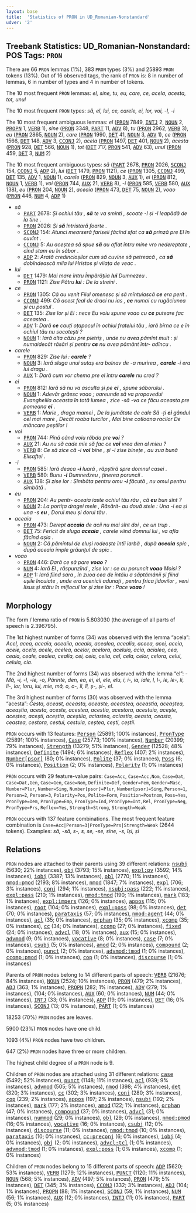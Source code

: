 ```yaml
---
layout: base
title:  'Statistics of PRON in UD_Romanian-Nonstandard'
udver: '2'
---
```


## Treebank Statistics: UD_Romanian-Nonstandard: POS Tags: `PRON`

There are 66 `PRON` lemmas (1%), 383 `PRON` types (3%) and 25893 `PRON` tokens (13%).
Out of 16 observed tags, the rank of `PRON` is: 8 in number of lemmas, 6 in number of types and 4 in number of tokens.

The 10 most frequent `PRON` lemmas: <em>el, sine, tu, eu, care, ce, acela, acesta, tot, unul</em>

The 10 most frequent `PRON` types:  <em>să, el, lui, ce, carele, ei, lor, voi, -l, -i</em>

The 10 most frequent ambiguous lemmas: <em>el</em> (<tt><a href="ro_nonstandard-pos-PRON.html">PRON</a></tt> 7849, <tt><a href="ro_nonstandard-pos-INTJ.html">INTJ</a></tt> 2, <tt><a href="ro_nonstandard-pos-NOUN.html">NOUN</a></tt> 2, <tt><a href="ro_nonstandard-pos-PROPN.html">PROPN</a></tt> 1, <tt><a href="ro_nonstandard-pos-VERB.html">VERB</a></tt> 1), <em>sine</em> (<tt><a href="ro_nonstandard-pos-PRON.html">PRON</a></tt> 3348, <tt><a href="ro_nonstandard-pos-PART.html">PART</a></tt> 11, <tt><a href="ro_nonstandard-pos-ADV.html">ADV</a></tt> 8), <em>tu</em> (<tt><a href="ro_nonstandard-pos-PRON.html">PRON</a></tt> 2962, <tt><a href="ro_nonstandard-pos-VERB.html">VERB</a></tt> 3), <em>eu</em> (<tt><a href="ro_nonstandard-pos-PRON.html">PRON</a></tt> 2865, <tt><a href="ro_nonstandard-pos-NOUN.html">NOUN</a></tt> 2), <em>care</em> (<tt><a href="ro_nonstandard-pos-PRON.html">PRON</a></tt> 1990, <tt><a href="ro_nonstandard-pos-DET.html">DET</a></tt> 41, <tt><a href="ro_nonstandard-pos-NOUN.html">NOUN</a></tt> 3, <tt><a href="ro_nonstandard-pos-ADV.html">ADV</a></tt> 1), <em>ce</em> (<tt><a href="ro_nonstandard-pos-PRON.html">PRON</a></tt> 1566, <tt><a href="ro_nonstandard-pos-DET.html">DET</a></tt> 148, <tt><a href="ro_nonstandard-pos-ADV.html">ADV</a></tt> 3, <tt><a href="ro_nonstandard-pos-CCONJ.html">CCONJ</a></tt> 2), <em>acela</em> (<tt><a href="ro_nonstandard-pos-PRON.html">PRON</a></tt> 1497, <tt><a href="ro_nonstandard-pos-DET.html">DET</a></tt> 401, <tt><a href="ro_nonstandard-pos-NOUN.html">NOUN</a></tt> 2), <em>acesta</em> (<tt><a href="ro_nonstandard-pos-PRON.html">PRON</a></tt> 928, <tt><a href="ro_nonstandard-pos-DET.html">DET</a></tt> 566, <tt><a href="ro_nonstandard-pos-NOUN.html">NOUN</a></tt> 1), <em>tot</em> (<tt><a href="ro_nonstandard-pos-DET.html">DET</a></tt> 717, <tt><a href="ro_nonstandard-pos-PRON.html">PRON</a></tt> 541, <tt><a href="ro_nonstandard-pos-ADV.html">ADV</a></tt> 63), <em>unul</em> (<tt><a href="ro_nonstandard-pos-PRON.html">PRON</a></tt> 459, <tt><a href="ro_nonstandard-pos-DET.html">DET</a></tt> 3, <tt><a href="ro_nonstandard-pos-NUM.html">NUM</a></tt> 2)

The 10 most frequent ambiguous types:  <em>să</em> (<tt><a href="ro_nonstandard-pos-PART.html">PART</a></tt> 2678, <tt><a href="ro_nonstandard-pos-PRON.html">PRON</a></tt> 2026, <tt><a href="ro_nonstandard-pos-SCONJ.html">SCONJ</a></tt> 154, <tt><a href="ro_nonstandard-pos-CCONJ.html">CCONJ</a></tt> 5, <tt><a href="ro_nonstandard-pos-ADP.html">ADP</a></tt> 2), <em>lui</em> (<tt><a href="ro_nonstandard-pos-DET.html">DET</a></tt> 1479, <tt><a href="ro_nonstandard-pos-PRON.html">PRON</a></tt> 1121), <em>ce</em> (<tt><a href="ro_nonstandard-pos-PRON.html">PRON</a></tt> 1305, <tt><a href="ro_nonstandard-pos-CCONJ.html">CCONJ</a></tt> 499, <tt><a href="ro_nonstandard-pos-DET.html">DET</a></tt> 135, <tt><a href="ro_nonstandard-pos-ADV.html">ADV</a></tt> 1, <tt><a href="ro_nonstandard-pos-NOUN.html">NOUN</a></tt> 1), <em>carele</em> (<tt><a href="ro_nonstandard-pos-PRON.html">PRON</a></tt> 829, <tt><a href="ro_nonstandard-pos-NOUN.html">NOUN</a></tt> 3, <tt><a href="ro_nonstandard-pos-AUX.html">AUX</a></tt> 1), <em>ei</em> (<tt><a href="ro_nonstandard-pos-PRON.html">PRON</a></tt> 812, <tt><a href="ro_nonstandard-pos-NOUN.html">NOUN</a></tt> 1, <tt><a href="ro_nonstandard-pos-VERB.html">VERB</a></tt> 1), <em>voi</em> (<tt><a href="ro_nonstandard-pos-PRON.html">PRON</a></tt> 744, <tt><a href="ro_nonstandard-pos-AUX.html">AUX</a></tt> 21, <tt><a href="ro_nonstandard-pos-VERB.html">VERB</a></tt> 8), <em>-i</em> (<tt><a href="ro_nonstandard-pos-PRON.html">PRON</a></tt> 585, <tt><a href="ro_nonstandard-pos-VERB.html">VERB</a></tt> 580, <tt><a href="ro_nonstandard-pos-AUX.html">AUX</a></tt> 138), <em>eu</em> (<tt><a href="ro_nonstandard-pos-PRON.html">PRON</a></tt> 204, <tt><a href="ro_nonstandard-pos-NOUN.html">NOUN</a></tt> 2), <em>aceaia</em> (<tt><a href="ro_nonstandard-pos-PRON.html">PRON</a></tt> 473, <tt><a href="ro_nonstandard-pos-DET.html">DET</a></tt> 75, <tt><a href="ro_nonstandard-pos-NOUN.html">NOUN</a></tt> 2), <em>voao</em> (<tt><a href="ro_nonstandard-pos-PRON.html">PRON</a></tt> 446, <tt><a href="ro_nonstandard-pos-NUM.html">NUM</a></tt> 4, <tt><a href="ro_nonstandard-pos-ADP.html">ADP</a></tt> 1)


* <em>să</em>
  * <tt><a href="ro_nonstandard-pos-PART.html">PART</a></tt> 2678: <em>Și ochiul tău , <b>să</b> te va sminti , scoate -l și -l leapădă de la tine .</em>
  * <tt><a href="ro_nonstandard-pos-PRON.html">PRON</a></tt> 2026: <em>Și <b>să</b> întristară foarte .</em>
  * <tt><a href="ro_nonstandard-pos-SCONJ.html">SCONJ</a></tt> 154: <em>Atunci mearseră fariseii făcînd sfat ca <b>să</b> prinză pre El în cuvînt .</em>
  * <tt><a href="ro_nonstandard-pos-CCONJ.html">CCONJ</a></tt> 5: <em>Au aceștea să spue <b>să</b> au aflat întru mine vro nedereptate , cînd stam eu în săbor .</em>
  * <tt><a href="ro_nonstandard-pos-ADP.html">ADP</a></tt> 2: <em>Arată credincioșilor cum să cuvine să petreacă , ca <b>să</b> dobîndească mila lui Hristos și viiața de veac .</em>
* <em>lui</em>
  * <tt><a href="ro_nonstandard-pos-DET.html">DET</a></tt> 1479: <em>Mai mare întru Împărățiia <b>lui</b> Dumnezeu .</em>
  * <tt><a href="ro_nonstandard-pos-PRON.html">PRON</a></tt> 1121: <em>Zise Pătru <b>lui</b> : De la streini .</em>
* <em>ce</em>
  * <tt><a href="ro_nonstandard-pos-PRON.html">PRON</a></tt> 1305: <em>Că au venit Fiiul omenesc și să mîntuiască <b>ce</b> еrа perit .</em>
  * <tt><a href="ro_nonstandard-pos-CCONJ.html">CCONJ</a></tt> 499: <em>Că acest feal de draci nu ias , <b>ce</b> numai cu rugăciunea și cu postul .</em>
  * <tt><a href="ro_nonstandard-pos-DET.html">DET</a></tt> 135: <em>Zise lor și El : nece Eu voiu spune voao cu <b>ce</b> puteare fac aceastea .</em>
  * <tt><a href="ro_nonstandard-pos-ADV.html">ADV</a></tt> 1: <em>Dară <b>ce</b> cauți oțapocul în ochiul fratelui tău , iară bîrna ce e în ochiul tău nu socotești ?</em>
  * <tt><a href="ro_nonstandard-pos-NOUN.html">NOUN</a></tt> 1: <em>Iară alta căzu pre pietriș , unde nu avea pămînt mult : și numaidecât răsări și pentru <b>ce</b> nu avea pământ într- adîncu .</em>
* <em>carele</em>
  * <tt><a href="ro_nonstandard-pos-PRON.html">PRON</a></tt> 829: <em>Zise lui : <b>carele</b> ?</em>
  * <tt><a href="ro_nonstandard-pos-NOUN.html">NOUN</a></tt> 3: <em>Iară sluga unui sutaș era bolnav de -a murirea , <b>carele</b> -i era lui dragu .</em>
  * <tt><a href="ro_nonstandard-pos-AUX.html">AUX</a></tt> 1: <em>Dară cum vor chema pre el întru <b>carele</b> nu cred ?</em>
* <em>ei</em>
  * <tt><a href="ro_nonstandard-pos-PRON.html">PRON</a></tt> 812: <em>Iară să nu va asculta și pe <b>ei</b> , spune săborului .</em>
  * <tt><a href="ro_nonstandard-pos-NOUN.html">NOUN</a></tt> 1: <em>Adevăr grăesc voao ; oareunde să va propovedui Evangheliia aceasta în totă lumea , zice -să -va ce făcu aceasta pre pomeana <b>ei</b> .</em>
  * <tt><a href="ro_nonstandard-pos-VERB.html">VERB</a></tt> 1: <em>Marie , draga mamei , De la jumătate de cale Să -ți <b>ei</b> gândul cel mai mare , Decât roaba turcilor , Mai bine cotloana racilor De mâncare peștilor !</em>
* <em>voi</em>
  * <tt><a href="ro_nonstandard-pos-PRON.html">PRON</a></tt> 744: <em>Pînă când voiu răbda pre <b>voi</b> ?</em>
  * <tt><a href="ro_nonstandard-pos-AUX.html">AUX</a></tt> 21: <em>Au nu să cade mie să fac ce <b>voi</b> vrea den al mieu ?</em>
  * <tt><a href="ro_nonstandard-pos-VERB.html">VERB</a></tt> 8: <em>Ce să zice că -i <b>voi</b> bine , și -i zise binețe , au zua bună Elisaftei .</em>
* <em>-i</em>
  * <tt><a href="ro_nonstandard-pos-PRON.html">PRON</a></tt> 585: <em>Iară deaca <b>-i</b> luară , răpștiră spre domnul casei .</em>
  * <tt><a href="ro_nonstandard-pos-VERB.html">VERB</a></tt> 580: <em>Bunu <b>-i</b> Dumnedzeu , ținerea poruncii .</em>
  * <tt><a href="ro_nonstandard-pos-AUX.html">AUX</a></tt> 138: <em>Și zise lor : Sîmbăta pentru omu <b>-i</b> făcută , nu omul pentru sîmbătă .</em>
* <em>eu</em>
  * <tt><a href="ro_nonstandard-pos-PRON.html">PRON</a></tt> 204: <em>Au pentr- aceaia iaste ochiul tău rău , că <b>eu</b> bun sînt ?</em>
  * <tt><a href="ro_nonstandard-pos-NOUN.html">NOUN</a></tt> 2: <em>La portița dragei mele , Răsărit- au două stele : Una -i ea și una -s <b>eu</b> , Dorul meu și dorul tău .</em>
* <em>aceaia</em>
  * <tt><a href="ro_nonstandard-pos-PRON.html">PRON</a></tt> 473: <em>Derept <b>aceaia</b> de acii nu mai sînt doi , ce un trup .</em>
  * <tt><a href="ro_nonstandard-pos-DET.html">DET</a></tt> 75: <em>Fericit de sluga <b>aceaia</b> , carele viind domnul lui , va afla făcînd așia .</em>
  * <tt><a href="ro_nonstandard-pos-NOUN.html">NOUN</a></tt> 2: <em>Că pămîntul de eluși rodeaște întîi iarbă , după <b>aceaia</b> spic , după aceaia împle grăunțul de spic .</em>
* <em>voao</em>
  * <tt><a href="ro_nonstandard-pos-PRON.html">PRON</a></tt> 446: <em>Dară ce să pare <b>voao</b> ?</em>
  * <tt><a href="ro_nonstandard-pos-NUM.html">NUM</a></tt> 4: <em>Iară El , răspunzînd , zise lor : ce au poruncit <b>voao</b> Moisi ?</em>
  * <tt><a href="ro_nonstandard-pos-ADP.html">ADP</a></tt> 1: <em>Iară fiind sara , în zuoa cea de întăiu a săptămânii și fiind ușile încuiate , unde era ucenicii adunați , pentru frica jidovilor , veni Iisus și stătu în mijlocul lor și zise lor : Pace <b>voao</b> !</em>

## Morphology

The form / lemma ratio of `PRON` is 5.803030 (the average of all parts of speech is 2.396795).

The 1st highest number of forms (34) was observed with the lemma “acela”: <em>Acel, acea, aceaia, aceaiia, aceala, acealea, acealia, aceea, acei, aceia, aceie, acela, acele, acelea, acelor, acelora, aceluia, acia, acialea, cea, ceaia, ceale, cealea, cealia, cei, ceia, ceiia, cel, cela, celor, celora, celui, celuia, cia</em>.

The 2nd highest number of forms (34) was observed with the lemma “el”: <em>-Mă, -i, -l, -le, -o, Părinte, den, ea, ei, el, ele, elu, i, i-, ia, iale, l, l-, le, le-, li, li-, lor, loru, lui, mie, mă, o, o-, îi, îl, ș-, și-, еl</em>.

The 3rd highest number of forms (30) was observed with the lemma “acesta”: <em>Cesta, aceast, aceasta, aceaste, aceastea, aceastia, aceaștea, aceaștia, acesta, aceste, acestea, acestia, acestora, acestuia, acește, aceștea, acești, aceștia, aceștiia, aciastea, aciastia, aeasta, ceasta, ceastea, cestora, cestui, cestuia, ceștea, cești, ceștii</em>.

`PRON` occurs with 13 features: <tt><a href="ro_nonstandard-feat-Person.html">Person</a></tt> (25891; 100% instances), <tt><a href="ro_nonstandard-feat-PronType.html">PronType</a></tt> (25891; 100% instances), <tt><a href="ro_nonstandard-feat-Case.html">Case</a></tt> (25773; 100% instances), <tt><a href="ro_nonstandard-feat-Number.html">Number</a></tt> (20399; 79% instances), <tt><a href="ro_nonstandard-feat-Strength.html">Strength</a></tt> (13279; 51% instances), <tt><a href="ro_nonstandard-feat-Gender.html">Gender</a></tt> (12528; 48% instances), <tt><a href="ro_nonstandard-feat-Definite.html">Definite</a></tt> (1494; 6% instances), <tt><a href="ro_nonstandard-feat-Reflex.html">Reflex</a></tt> (407; 2% instances), <tt><a href="ro_nonstandard-feat-Number-psor.html">Number[psor]</a></tt> (80; 0% instances), <tt><a href="ro_nonstandard-feat-Polite.html">Polite</a></tt> (37; 0% instances), <tt><a href="ro_nonstandard-feat-Poss.html">Poss</a></tt> (6; 0% instances), <tt><a href="ro_nonstandard-feat-Position.html">Position</a></tt> (2; 0% instances), <tt><a href="ro_nonstandard-feat-Polarity.html">Polarity</a></tt> (1; 0% instances)

`PRON` occurs with 29 feature-value pairs: `Case=Acc`, `Case=Acc,Nom`, `Case=Dat`, `Case=Dat,Gen`, `Case=Gen`, `Case=Nom`, `Definite=Def`, `Gender=Fem`, `Gender=Masc`, `Number=Plur`, `Number=Sing`, `Number[psor]=Plur`, `Number[psor]=Sing`, `Person=1`, `Person=2`, `Person=3`, `Polarity=Pos`, `Polite=Form`, `Position=Postnom`, `Poss=Yes`, `PronType=Dem`, `PronType=Emp`, `PronType=Ind`, `PronType=Int,Rel`, `PronType=Neg`, `PronType=Prs`, `Reflex=Yes`, `Strength=Strong`, `Strength=Weak`

`PRON` occurs with 137 feature combinations.
The most frequent feature combination is `Case=Acc|Person=3|PronType=Prs|Strength=Weak` (2644 tokens).
Examples: <em>să, -să, s-, s, se, -se, sine, -s, își, și</em>


## Relations

`PRON` nodes are attached to their parents using 39 different relations: <tt><a href="ro_nonstandard-dep-nsubj.html">nsubj</a></tt> (5630; 22% instances), <tt><a href="ro_nonstandard-dep-obj.html">obj</a></tt> (3793; 15% instances), <tt><a href="ro_nonstandard-dep-expl-pv.html">expl:pv</a></tt> (3592; 14% instances), <tt><a href="ro_nonstandard-dep-iobj.html">iobj</a></tt> (3387; 13% instances), <tt><a href="ro_nonstandard-dep-obl.html">obl</a></tt> (2770; 11% instances), <tt><a href="ro_nonstandard-dep-nmod-pmod.html">nmod:pmod</a></tt> (2193; 8% instances), <tt><a href="ro_nonstandard-dep-nmod.html">nmod</a></tt> (1847; 7% instances), <tt><a href="ro_nonstandard-dep-expl.html">expl</a></tt> (706; 3% instances), <tt><a href="ro_nonstandard-dep-conj.html">conj</a></tt> (294; 1% instances), <tt><a href="ro_nonstandard-dep-nsubj-pass.html">nsubj:pass</a></tt> (222; 1% instances), <tt><a href="ro_nonstandard-dep-expl-pass.html">expl:pass</a></tt> (210; 1% instances), <tt><a href="ro_nonstandard-dep-nmod-tmod.html">nmod:tmod</a></tt> (190; 1% instances), <tt><a href="ro_nonstandard-dep-mark.html">mark</a></tt> (183; 1% instances), <tt><a href="ro_nonstandard-dep-expl-impers.html">expl:impers</a></tt> (126; 0% instances), <tt><a href="ro_nonstandard-dep-appos.html">appos</a></tt> (115; 0% instances), <tt><a href="ro_nonstandard-dep-root.html">root</a></tt> (104; 0% instances), <tt><a href="ro_nonstandard-dep-expl-poss.html">expl:poss</a></tt> (98; 0% instances), <tt><a href="ro_nonstandard-dep-det.html">det</a></tt> (70; 0% instances), <tt><a href="ro_nonstandard-dep-parataxis.html">parataxis</a></tt> (57; 0% instances), <tt><a href="ro_nonstandard-dep-nmod-agent.html">nmod:agent</a></tt> (44; 0% instances), <tt><a href="ro_nonstandard-dep-acl.html">acl</a></tt> (35; 0% instances), <tt><a href="ro_nonstandard-dep-orphan.html">orphan</a></tt> (35; 0% instances), <tt><a href="ro_nonstandard-dep-xcomp.html">xcomp</a></tt> (35; 0% instances), <tt><a href="ro_nonstandard-dep-cc.html">cc</a></tt> (34; 0% instances), <tt><a href="ro_nonstandard-dep-ccomp.html">ccomp</a></tt> (27; 0% instances), <tt><a href="ro_nonstandard-dep-fixed.html">fixed</a></tt> (24; 0% instances), <tt><a href="ro_nonstandard-dep-advcl.html">advcl</a></tt> (18; 0% instances), <tt><a href="ro_nonstandard-dep-aux.html">aux</a></tt> (15; 0% instances), <tt><a href="ro_nonstandard-dep-advmod.html">advmod</a></tt> (9; 0% instances), <tt><a href="ro_nonstandard-dep-vocative.html">vocative</a></tt> (8; 0% instances), <tt><a href="ro_nonstandard-dep-case.html">case</a></tt> (7; 0% instances), <tt><a href="ro_nonstandard-dep-csubj.html">csubj</a></tt> (5; 0% instances), <tt><a href="ro_nonstandard-dep-amod.html">amod</a></tt> (2; 0% instances), <tt><a href="ro_nonstandard-dep-compound.html">compound</a></tt> (2; 0% instances), <tt><a href="ro_nonstandard-dep-punct.html">punct</a></tt> (2; 0% instances), <tt><a href="ro_nonstandard-dep-advmod-tmod.html">advmod:tmod</a></tt> (1; 0% instances), <tt><a href="ro_nonstandard-dep-ccomp-pmod.html">ccomp:pmod</a></tt> (1; 0% instances), <tt><a href="ro_nonstandard-dep-cop.html">cop</a></tt> (1; 0% instances), <tt><a href="ro_nonstandard-dep-discourse.html">discourse</a></tt> (1; 0% instances)

Parents of `PRON` nodes belong to 14 different parts of speech: <tt><a href="ro_nonstandard-pos-VERB.html">VERB</a></tt> (21676; 84% instances), <tt><a href="ro_nonstandard-pos-NOUN.html">NOUN</a></tt> (2524; 10% instances), <tt><a href="ro_nonstandard-pos-PRON.html">PRON</a></tt> (479; 2% instances), <tt><a href="ro_nonstandard-pos-ADJ.html">ADJ</a></tt> (363; 1% instances), <tt><a href="ro_nonstandard-pos-PROPN.html">PROPN</a></tt> (282; 1% instances), <tt><a href="ro_nonstandard-pos-ADV.html">ADV</a></tt> (279; 1% instances),  (104; 0% instances), <tt><a href="ro_nonstandard-pos-AUX.html">AUX</a></tt> (60; 0% instances), <tt><a href="ro_nonstandard-pos-NUM.html">NUM</a></tt> (44; 0% instances), <tt><a href="ro_nonstandard-pos-INTJ.html">INTJ</a></tt> (33; 0% instances), <tt><a href="ro_nonstandard-pos-ADP.html">ADP</a></tt> (19; 0% instances), <tt><a href="ro_nonstandard-pos-DET.html">DET</a></tt> (16; 0% instances), <tt><a href="ro_nonstandard-pos-SCONJ.html">SCONJ</a></tt> (13; 0% instances), <tt><a href="ro_nonstandard-pos-PART.html">PART</a></tt> (1; 0% instances)

18253 (70%) `PRON` nodes are leaves.

5900 (23%) `PRON` nodes have one child.

1093 (4%) `PRON` nodes have two children.

647 (2%) `PRON` nodes have three or more children.

The highest child degree of a `PRON` node is 9.

Children of `PRON` nodes are attached using 31 different relations: <tt><a href="ro_nonstandard-dep-case.html">case</a></tt> (5492; 52% instances), <tt><a href="ro_nonstandard-dep-punct.html">punct</a></tt> (1148; 11% instances), <tt><a href="ro_nonstandard-dep-acl.html">acl</a></tt> (939; 9% instances), <tt><a href="ro_nonstandard-dep-advmod.html">advmod</a></tt> (505; 5% instances), <tt><a href="ro_nonstandard-dep-nmod.html">nmod</a></tt> (398; 4% instances), <tt><a href="ro_nonstandard-dep-det.html">det</a></tt> (320; 3% instances), <tt><a href="ro_nonstandard-dep-cc.html">cc</a></tt> (302; 3% instances), <tt><a href="ro_nonstandard-dep-conj.html">conj</a></tt> (280; 3% instances), <tt><a href="ro_nonstandard-dep-cop.html">cop</a></tt> (239; 2% instances), <tt><a href="ro_nonstandard-dep-appos.html">appos</a></tt> (197; 2% instances), <tt><a href="ro_nonstandard-dep-nsubj.html">nsubj</a></tt> (192; 2% instances), <tt><a href="ro_nonstandard-dep-mark.html">mark</a></tt> (177; 2% instances), <tt><a href="ro_nonstandard-dep-amod.html">amod</a></tt> (122; 1% instances), <tt><a href="ro_nonstandard-dep-orphan.html">orphan</a></tt> (47; 0% instances), <tt><a href="ro_nonstandard-dep-compound.html">compound</a></tt> (37; 0% instances), <tt><a href="ro_nonstandard-dep-advcl.html">advcl</a></tt> (31; 0% instances), <tt><a href="ro_nonstandard-dep-nummod.html">nummod</a></tt> (29; 0% instances), <tt><a href="ro_nonstandard-dep-obl.html">obl</a></tt> (29; 0% instances), <tt><a href="ro_nonstandard-dep-nmod-pmod.html">nmod:pmod</a></tt> (16; 0% instances), <tt><a href="ro_nonstandard-dep-vocative.html">vocative</a></tt> (16; 0% instances), <tt><a href="ro_nonstandard-dep-csubj.html">csubj</a></tt> (12; 0% instances), <tt><a href="ro_nonstandard-dep-discourse.html">discourse</a></tt> (11; 0% instances), <tt><a href="ro_nonstandard-dep-nmod-tmod.html">nmod:tmod</a></tt> (10; 0% instances), <tt><a href="ro_nonstandard-dep-parataxis.html">parataxis</a></tt> (10; 0% instances), <tt><a href="ro_nonstandard-dep-cc-preconj.html">cc:preconj</a></tt> (6; 0% instances), <tt><a href="ro_nonstandard-dep-iobj.html">iobj</a></tt> (4; 0% instances), <tt><a href="ro_nonstandard-dep-obj.html">obj</a></tt> (2; 0% instances), <tt><a href="ro_nonstandard-dep-advcl-tcl.html">advcl:tcl</a></tt> (1; 0% instances), <tt><a href="ro_nonstandard-dep-advmod-tmod.html">advmod:tmod</a></tt> (1; 0% instances), <tt><a href="ro_nonstandard-dep-expl-poss.html">expl:poss</a></tt> (1; 0% instances), <tt><a href="ro_nonstandard-dep-xcomp.html">xcomp</a></tt> (1; 0% instances)

Children of `PRON` nodes belong to 15 different parts of speech: <tt><a href="ro_nonstandard-pos-ADP.html">ADP</a></tt> (5620; 53% instances), <tt><a href="ro_nonstandard-pos-VERB.html">VERB</a></tt> (1279; 12% instances), <tt><a href="ro_nonstandard-pos-PUNCT.html">PUNCT</a></tt> (1120; 11% instances), <tt><a href="ro_nonstandard-pos-NOUN.html">NOUN</a></tt> (568; 5% instances), <tt><a href="ro_nonstandard-pos-ADV.html">ADV</a></tt> (497; 5% instances), <tt><a href="ro_nonstandard-pos-PRON.html">PRON</a></tt> (479; 5% instances), <tt><a href="ro_nonstandard-pos-DET.html">DET</a></tt> (345; 3% instances), <tt><a href="ro_nonstandard-pos-CCONJ.html">CCONJ</a></tt> (332; 3% instances), <tt><a href="ro_nonstandard-pos-ADJ.html">ADJ</a></tt> (104; 1% instances), <tt><a href="ro_nonstandard-pos-PROPN.html">PROPN</a></tt> (88; 1% instances), <tt><a href="ro_nonstandard-pos-SCONJ.html">SCONJ</a></tt> (59; 1% instances), <tt><a href="ro_nonstandard-pos-NUM.html">NUM</a></tt> (56; 1% instances), <tt><a href="ro_nonstandard-pos-AUX.html">AUX</a></tt> (12; 0% instances), <tt><a href="ro_nonstandard-pos-INTJ.html">INTJ</a></tt> (11; 0% instances), <tt><a href="ro_nonstandard-pos-PART.html">PART</a></tt> (5; 0% instances)

